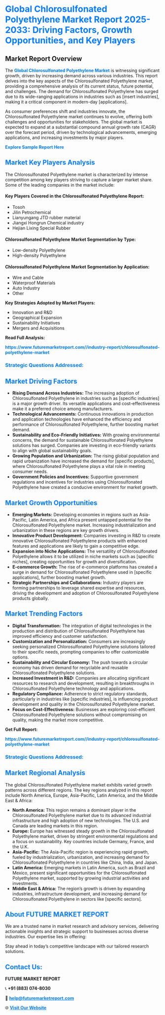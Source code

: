 <h1 style="color: #007BFF;">Global Chlorosulfonated Polyethylene Market Report 2025-2033: Driving Factors, Growth Opportunities, and Key Players</h1>

<section id="overview">
<h2>Market Report Overview</h2>
<p>The <a href="https://www.futuremarketreport.com//industry-report/chlorosulfonated-polyethylene-market" style="color: #007BFF; text-decoration: none;"><strong>Global Chlorosulfonated Polyethylene Market</strong></a> is witnessing significant growth, driven by increasing demand across various industries. This report delves into the key aspects of the Chlorosulfonated Polyethylene market, providing a comprehensive analysis of its current status, future potential, and challenges. The demand for Chlorosulfonated Polyethylene has surged due to its wide-ranging applications in industries such as [insert industries], making it a critical component in modern-day [applications].</p>
<p>As consumer preferences shift and industries innovate, the Chlorosulfonated Polyethylene market continues to evolve, offering both challenges and opportunities for stakeholders. The global market is expected to expand at a substantial compound annual growth rate (CAGR) over the forecast period, driven by technological advancements, emerging applications, and increasing investments by major players.</p>
</section>

<section id="overview">
<p><a href="https://www.futuremarketreport.com//request-sample/reportId=91998" style="color: #007BFF; text-decoration: none;"><strong>Explore Sample Report Here</strong></a></p>
</section>

<section id="key-players">
<h2 style="color: #007BFF;">Market Key Players Analysis</h2>
<p>The Chlorosulfonated Polyethylene market is characterized by intense competition among key players striving to capture a larger market share. Some of the leading companies in the market include:</p>
<h4>Key Players Covered in the Chlorosulfonated Polyethylene Report:</h4>
<ul><li>Tosoh</li><li>Jilin Petrochemical</li><li>Lianyungang JTD rubber material</li><li>Jiangxi Hongrun Chemical industry</li><li>Hejian Lixing Special Rubber</li></ul>
<h4>Chlorosulfonated Polyethylene Market Segmentation by Type:</h4>
<ul><li>Low-density Polyethylene</li><li>High-density Polyethylene</li></ul>

<h4>Chlorosulfonated Polyethylene Market Segmentation by Application:</h4>
<ul><li>Wire and Cable</li><li>Waterproof Materials</li><li>Auto Industry</li><li>Other</li></ul>
<p><strong>Key Strategies Adopted by Market Players:</strong></p>
<ul>
<li>Innovation and R&D</li>
<li>Geographical Expansion</li>
<li>Sustainability Initiatives</li>
<li>Mergers and Acquisitions</li>
</ul>
</section>

<section>
<p><strong>Read Full Analysis: </strong></p><a href="https://www.futuremarketreport.com//industry-report/chlorosulfonated-polyethylene-market" style="color: #007BFF; text-decoration: none;"><strong>https://www.futuremarketreport.com//industry-report/chlorosulfonated-polyethylene-market</strong></a>
<h3 style="color: #007BFF;">Strategic Questions Addressed:</h3>
</section>

<section id="driving-factors">
<h2 style="color: #007BFF;">Market Driving Factors</h2>
<ul>
<li><strong>Rising Demand Across Industries:</strong> The increasing adoption of Chlorosulfonated Polyethylene in industries such as [specific industries] is a major growth driver. Its versatile applications and cost-effectiveness make it a preferred choice among manufacturers.</li>
<li><strong>Technological Advancements:</strong> Continuous innovations in production and application technologies have enhanced the efficiency and performance of Chlorosulfonated Polyethylene, further boosting market demand.</li>
<li><strong>Sustainability and Eco-Friendly Initiatives:</strong> With growing environmental concerns, the demand for sustainable Chlorosulfonated Polyethylene solutions has surged. Companies are investing in eco-friendly variants to align with global sustainability goals.</li>
<li><strong>Growing Population and Urbanization:</strong> The rising global population and rapid urbanization have increased the demand for [specific products], where Chlorosulfonated Polyethylene plays a vital role in meeting consumer needs.</li>
<li><strong>Government Policies and Incentives:</strong> Supportive government regulations and incentives for industries using Chlorosulfonated Polyethylene have created a conducive environment for market growth.</li>
</ul>
</section>

<section id="growth-opportunities">
<h2 style="color: #007BFF;">Market Growth Opportunities</h2>
<ul>
<li><strong>Emerging Markets:</strong> Developing economies in regions such as Asia-Pacific, Latin America, and Africa present untapped potential for the Chlorosulfonated Polyethylene market. Increasing industrialization and urbanization in these regions are key growth drivers.</li>
<li><strong>Innovative Product Development:</strong> Companies investing in R&D to create innovative Chlorosulfonated Polyethylene products with enhanced features and applications are likely to gain a competitive edge.</li>
<li><strong>Expansion into Niche Applications:</strong> The versatility of Chlorosulfonated Polyethylene allows it to be utilized in niche markets such as [specific niches], creating opportunities for growth and diversification.</li>
<li><strong>E-commerce Growth:</strong> The rise of e-commerce platforms has created a surge in demand for Chlorosulfonated Polyethylene used in [specific applications], further boosting market growth.</li>
<li><strong>Strategic Partnerships and Collaborations:</strong> Industry players are forming partnerships to leverage shared expertise and resources, driving the development and adoption of Chlorosulfonated Polyethylene products globally.</li>
</ul>
</section>

<section id="trending-factors">
<h2 style="color: #007BFF;">Market Trending Factors</h2>
<ul>
<li><strong>Digital Transformation:</strong> The integration of digital technologies in the production and distribution of Chlorosulfonated Polyethylene has improved efficiency and customer satisfaction.</li>
<li><strong>Customization and Personalization:</strong> Consumers are increasingly seeking personalized Chlorosulfonated Polyethylene solutions tailored to their specific needs, prompting companies to offer customizable options.</li>
<li><strong>Sustainability and Circular Economy:</strong> The push towards a circular economy has driven demand for recyclable and reusable Chlorosulfonated Polyethylene solutions.</li>
<li><strong>Increased Investment in R&D:</strong> Companies are allocating significant resources to research and development, resulting in breakthroughs in Chlorosulfonated Polyethylene technology and applications.</li>
<li><strong>Regulatory Compliance:</strong> Adherence to strict regulatory standards, particularly in industries like [specific industries], is influencing product development and quality in the Chlorosulfonated Polyethylene market.</li>
<li><strong>Focus on Cost-Effectiveness:</strong> Businesses are exploring cost-efficient Chlorosulfonated Polyethylene solutions without compromising on quality, making the market more competitive.</li>
</ul>
</section>

<section>
<p><strong>Get Full Report: </strong></p><a href="https://www.futuremarketreport.com//industry-report/chlorosulfonated-polyethylene-market" style="color: #007BFF; text-decoration: none;"><strong>https://www.futuremarketreport.com//industry-report/chlorosulfonated-polyethylene-market</strong></a>
<h3 style="color: #007BFF;">Strategic Questions Addressed:</h3>
</section>


<section id="regional-analysis">
<h2 style="color: #007BFF;">Market Regional Analysis</h2>
<p>The global Chlorosulfonated Polyethylene market exhibits varied growth patterns across different regions. The key regions analyzed in this report include North America, Europe, Asia-Pacific, Latin America, and the Middle East & Africa:</p>
<ul>
<li><strong>North America:</strong> This region remains a dominant player in the Chlorosulfonated Polyethylene market due to its advanced industrial infrastructure and high adoption of new technologies. The U.S. and Canada are leading markets in this region.</li>
<li><strong>Europe:</strong> Europe has witnessed steady growth in the Chlorosulfonated Polyethylene market, driven by stringent environmental regulations and a focus on sustainability. Key countries include Germany, France, and the U.K.</li>
<li><strong>Asia-Pacific:</strong> The Asia-Pacific region is experiencing rapid growth, fueled by industrialization, urbanization, and increasing demand for Chlorosulfonated Polyethylene in countries like China, India, and Japan.</li>
<li><strong>Latin America:</strong> Emerging markets in Latin America, such as Brazil and Mexico, present significant opportunities for the Chlorosulfonated Polyethylene market, supported by growing industrial activities and investments.</li>
<li><strong>Middle East & Africa:</strong> The region’s growth is driven by expanding industries, infrastructure development, and increasing demand for Chlorosulfonated Polyethylene in sectors like [specific sectors].</li>
</ul>
</section>

<footer>
<h2 style="color: #007BFF;">About FUTURE MARKET REPORT</h2>
<p>We are a trusted name in market research and advisory services, delivering actionable insights and strategic support to businesses across diverse industries. Our expertise lies in offering:</p>

<p>Stay ahead in today’s competitive landscape with our tailored research solutions.</p>

<h2 style="color: #007BFF;">Contact Us:</h2>
<p><strong>FUTURE MARKET REPORT</strong></p>
<p>📞 <strong>+91 (883) 074-8030</strong></p>
<p>📧 <strong><a href="mailto:help@futuremarketreport.com" style="color: #007BFF;">help@futuremarketreport.com</a></strong></p>
<p>🌐 <strong><a href="https://www.futuremarketreport.com/" style="color: #007BFF;">Visit Our Website</a></strong></p>
</footer>